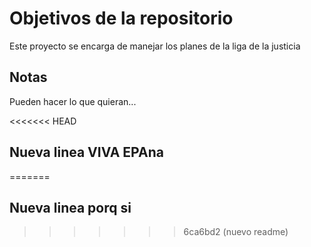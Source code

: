 # Objetivos de la repositorio

Este proyecto se encarga de manejar los planes de la liga de la justicia


## Notas
Pueden hacer lo que quieran...

<<<<<<< HEAD
## Nueva linea VIVA EPAna
=======
## Nueva linea porq si
>>>>>>> 6ca6bd2 (nuevo readme)
